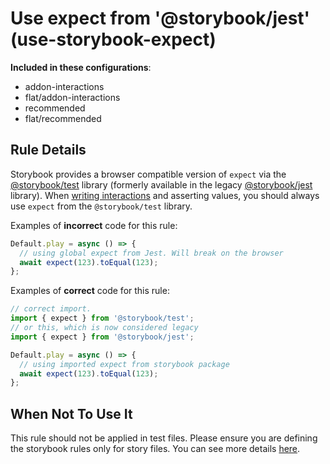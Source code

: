 # Use expect from &#39;@storybook/jest&#39; (use-storybook-expect)

<!-- RULE-CATEGORIES:START -->

**Included in these configurations**: <ul><li>addon-interactions</li><li>flat/addon-interactions</li><li>recommended</li><li>flat/recommended</li></ul>

<!-- RULE-CATEGORIES:END -->

## Rule Details

Storybook provides a browser compatible version of `expect` via the [@storybook/test](https://github.com/storybookjs/storybook/tree/next/code/lib/test) library (formerly available in the legacy [@storybook/jest](https://github.com/storybookjs/jest) library).
When [writing interactions](https://storybook.js.org/docs/essentials/interactions) and asserting values, you should always use `expect` from the `@storybook/test` library.

Examples of **incorrect** code for this rule:

```js
Default.play = async () => {
  // using global expect from Jest. Will break on the browser
  await expect(123).toEqual(123);
};
```

Examples of **correct** code for this rule:

```js
// correct import.
import { expect } from '@storybook/test';
// or this, which is now considered legacy
import { expect } from '@storybook/jest';

Default.play = async () => {
  // using imported expect from storybook package
  await expect(123).toEqual(123);
};
```

## When Not To Use It

This rule should not be applied in test files. Please ensure you are defining the storybook rules only for story files. You can see more details [here](https://github.com/storybookjs/storybook/blob/next/code/lib/eslint-plugin#overridingdisabling-rules).
